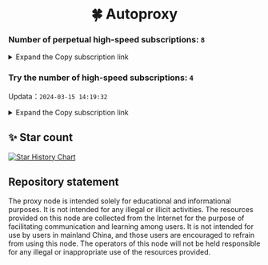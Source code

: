 <h1 align="center">
  <br>🍀 Autoproxy<br>
</h1>

### Number of perpetual high-speed subscriptions: `8`

<details>
  <summary>Expand the Copy subscription link</summary>

  
- [Multiprotocol Base64 encoding](https://raw.githubusercontent.com/v2clash/Autoproxy/main/Long_term_subscription1)
`https://raw.githubusercontent.com/v2clash/Autoproxy/main/Long_term_subscription_num`
`Total number of merge nodes: 618`

- [Multiprotocol Base64 encoding](https://raw.githubusercontent.com/v2clash/Autoproxy/main/Long_term_subscription1)
`https://raw.githubusercontent.com/v2clash/Autoproxy/main/Long_term_subscription1`
`Total number of merge nodes: 78`

- [Multiprotocol Base64 encoding](https://raw.githubusercontent.com/v2clash/Autoproxy/main/Long_term_subscription2)
`https://raw.githubusercontent.com/v2clash/Autoproxy/main/Long_term_subscription2`
`Total number of merge nodes: 78`

- [Multiprotocol Base64 encoding](https://raw.githubusercontent.com/v2clash/Autoproxy/main/Long_term_subscription3)
`https://raw.githubusercontent.com/v2clash/Autoproxy/main/Long_term_subscription3`
`Total number of merge nodes: 78`

- [Multiprotocol Base64 encoding](https://raw.githubusercontent.com/v2clash/Autoproxy/main/Long_term_subscription4)
`https://raw.githubusercontent.com/v2clash/Autoproxy/main/Long_term_subscription4`
`Total number of merge nodes: 78`

- [Multiprotocol Base64 encoding](https://raw.githubusercontent.com/v2clash/Autoproxy/main/Long_term_subscription5)
`https://raw.githubusercontent.com/v2clash/Autoproxy/main/Long_term_subscription5`
`Total number of merge nodes: 78`

- [Multiprotocol Base64 encoding](https://raw.githubusercontent.com/v2clash/Autoproxy/main/Long_term_subscription6)
`https://raw.githubusercontent.com/v2clash/Autoproxy/main/Long_term_subscription6`
`Total number of merge nodes: 78`

- [Multiprotocol Base64 encoding](https://raw.githubusercontent.com/v2clash/Autoproxy/main/Long_term_subscription7)
`https://raw.githubusercontent.com/v2clash/Autoproxy/main/Long_term_subscription7`
`Total number of merge nodes: 78`

- [Multiprotocol Base64 encoding](https://raw.githubusercontent.com/v2clash/Autoproxy/main/Long_term_subscription8)
`https://raw.githubusercontent.com/v2clash/Autoproxy/main/Long_term_subscription8`
`Total number of merge nodes: 72`

- [Clash subscription](https://raw.githubusercontent.com/v2clash/Autoproxy/main/Long_term_subscription2.yaml)
`https://raw.githubusercontent.com/v2clash/Autoproxy/main/Long_term_subscription1.yaml`


- [Clash subscription](https://raw.githubusercontent.com/v2clash/Autoproxy/main/Long_term_subscription2.yaml)
`https://raw.githubusercontent.com/v2clash/Autoproxy/main/Long_term_subscription2.yaml`


- [Clash subscription](https://raw.githubusercontent.com/v2clash/Autoproxy/main/Long_term_subscription3.yaml)
`https://raw.githubusercontent.com/v2clash/Autoproxy/main/Long_term_subscription3.yaml`
  
</details>

### Try the number of high-speed subscriptions: `4`
Updata：`2024-03-15 14:19:32`


<details>
  <summary>Expand the Copy subscription link</summary>  









































































































































































































































































































































































































































































































































































































































































































































































































































































































































































































































































































































































































































































































































































































































































































































































































































































































































































































































































































































































































































































































































































































































































































































































































































































































































































































































































































































































































































































































































































































































































































































































































































































































































































































































































































































































































































































































































































































































































































































































































































































































































































































































































































































































































































































































































































































































































































































































































































































































































































































































































































































































































































































































































































































































































































































































































































































































































































































































































































































































































































































































































































































































































































































































































































































































































































































































































































































































































































































































































































































































































































































































































































































































































































































































































































































































































































































































































































































































































































































































































































































































































































































































































































































































































































































































































































































































































































































































































































































































































































































































































































































































































































































































































































































































































































































































































































































































































































































































































































































































































































































































































































































































































































































































































































































































































































































































































































































































































































































































































































































































































































































































































































































































































































































































































































































































































































































































































































































































































































































































































































































































































































































































































































































































































































































































































































































































































































































































































































































































































































































































































































































































































































































































































































































































































































































































































































































































































































































































































































































































































































































































































































































































































































































































































































































































































































































































































































































































































































































































































































































































































































































































































































































































































































































































































































































































































































































































































































































































































































































































































































































































































































































































































































































































































































































































































































































































































































































































































































































































































































































































































































































































































































































































































































































































































































































































































































































































































































































































































































































































































































































































































































































































































































































































































































































































































































































































































































































































































































































































































































































































































































































































































































































































































































































































































































































































































































































































































































































































































































































































































































































































































































































































































































































































































































































































































































































































































































































































































































































































































































































































































































































































































































































































































































































































































































































































































































































































































































































































































































































































































































































































































































































































































































































































































































































































































































































































































































































































































































































































































































































































































































































































































































































































































































































































































































































































































































































































































































































































































































































































































































































































































































































































































































































































































































































































































































































































































































































































































































































































































































































































































































































































































































































































































































































































































































































































































































































































































































































































































































































































































































































































































































































































































































































































































































































































































































































































































































































































































































































































































































































































































































































































































































































































































































































































































































































































































































































































































































































































































































































































































































































































































































































































































































































































































































































































































































































































































































































































































































































































































































































































































































































































































































































































































































































































































































































































































































































































































































































































































































































































































































































































































































































































































































































































































































































































































































































































































































































































































































































































































































































































































































































































































































































































































































































































































































































































































































































































































































































































































































































































































































































































































































































































































































































































































































































































































































































































































































































































































































































































































































































































































































































































































































>Trial subscription：
`https://oss.v2rayse.com/proxies/data/2024-03-15/g9Bc5wZ.txt`




>Trial subscription：
`https://oss.v2rayse.com/proxies/data/2024-03-15/g9Bc5wZ.txt`

>Trial subscription：
`https://xn--30rs3bu7r87f.com/api/v1/client/subscribe?token=e9d535afad2429cb9c202b65c22f40d2`



>Trial subscription：
`https://xn--30rs3bu7r87f.com/api/v1/client/subscribe?token=e9d535afad2429cb9c202b65c22f40d2`


>Trial subscription：
`https://www.ckcloud.xyz/api/v1/client/subscribe?token=78495d7e35967933fef2e8d8602d4eac`


>Trial subscription：
`https://www.ckcloud.xyz/api/v1/client/subscribe?token=78495d7e35967933fef2e8d8602d4eac`



>Trial subscription：
`https://fastestcloud.xyz/api/v1/client/subscribe?token=ea561b4dedd72a7463190892291da17a`

>Trial subscription：
`https://fastestcloud.xyz/api/v1/client/subscribe?token=ea561b4dedd72a7463190892291da17a`



</details>

## ✨ Star count

[![Star History Chart](https://api.star-history.com/svg?repos=v2clash/Autoproxy&type=Date)](https://star-history.com/#v2clash/Autoproxy&Date)


## Repository statement
The proxy node is intended solely for educational and informational purposes. It is not intended for any illegal or illicit activities. The resources provided on this node are collected from the Internet for the purpose of facilitating communication and learning among users. It is not intended for use by users in mainland China, and those users are encouraged to refrain from using this node. The operators of this node will not be held responsible for any illegal or inappropriate use of the resources provided.
